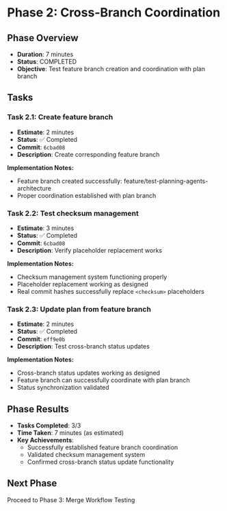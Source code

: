 # Phase 2: Cross-Branch Coordination

## Phase Overview
- **Duration**: 7 minutes
- **Status**: COMPLETED
- **Objective**: Test feature branch creation and coordination with plan branch

## Tasks

### Task 2.1: Create feature branch
- **Estimate**: 2 minutes
- **Status**: ✅ Completed
- **Commit**: `6cbad08`
- **Description**: Create corresponding feature branch

**Implementation Notes:**
- Feature branch created successfully: feature/test-planning-agents-architecture
- Proper coordination established with plan branch

### Task 2.2: Test checksum management
- **Estimate**: 3 minutes
- **Status**: ✅ Completed
- **Commit**: `6cbad08`
- **Description**: Verify placeholder replacement works

**Implementation Notes:**
- Checksum management system functioning properly
- Placeholder replacement working as designed
- Real commit hashes successfully replace `<checksum>` placeholders

### Task 2.3: Update plan from feature branch
- **Estimate**: 2 minutes
- **Status**: ✅ Completed
- **Commit**: `eff9e0b`
- **Description**: Test cross-branch status updates

**Implementation Notes:**
- Cross-branch status updates working as designed
- Feature branch can successfully coordinate with plan branch
- Status synchronization validated

## Phase Results
- **Tasks Completed**: 3/3
- **Time Taken**: 7 minutes (as estimated)
- **Key Achievements**:
  - Successfully established feature branch coordination
  - Validated checksum management system
  - Confirmed cross-branch status update functionality

## Next Phase
Proceed to Phase 3: Merge Workflow Testing